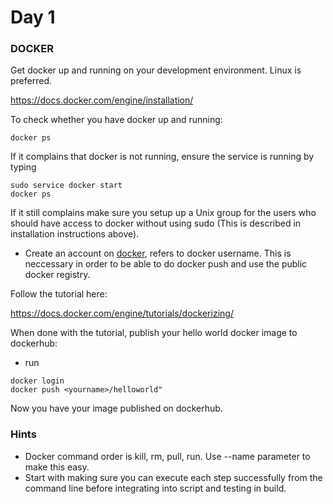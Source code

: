 # Day 1

### DOCKER

Get docker up and running on your development environment. Linux is preferred.

https://docs.docker.com/engine/installation/

To check whether you have docker up and running:
```
docker ps
```
If it complains that docker is not running, ensure the service is running by typing
```
sudo service docker start
docker ps
```
If it still complains make sure you setup up a Unix group for the users who should have access to docker without using sudo (This is described in installation instructions above).

* Create an account on [docker](https://www.docker.com/), <yourname> refers to docker username. This is neccessary in order to be able to do docker push and use the public docker registry.

Follow the tutorial here:

https://docs.docker.com/engine/tutorials/dockerizing/

When done with the tutorial, publish your hello world docker image to dockerhub:
* run
```
docker login
docker push <yourname>/helloworld"
```

Now you have your image published on dockerhub.

### Hints
* Docker command order is kill, rm, pull, run. Use --name parameter to make this easy.
* Start with making sure you can execute each step successfully from the command line before integrating into script and testing in build.
